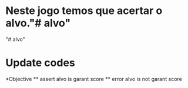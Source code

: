 # Neste jogo temos que acertar o alvo."# alvo" 
"# alvo" 
# Update codes

*Objective 
** assert alvo is garant score 
** error alvo is not garant score